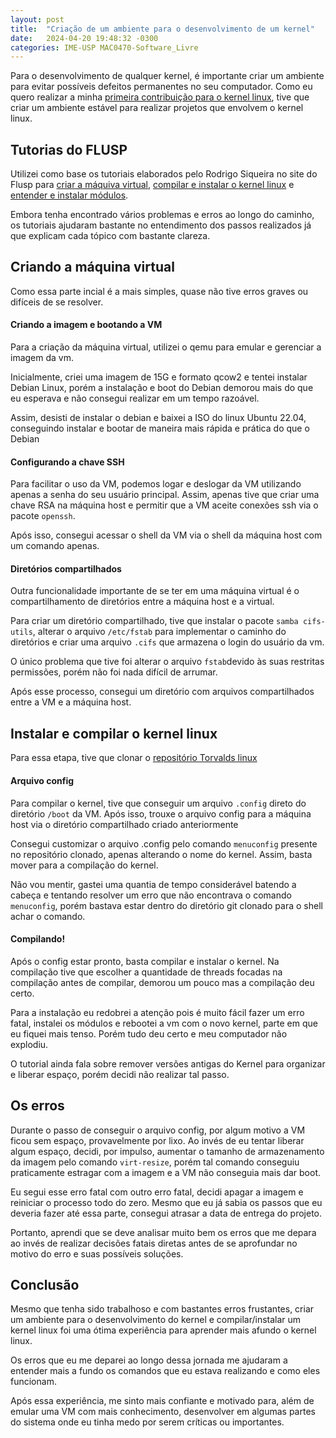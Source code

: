 ```yaml
---
layout: post
title:  "Criação de um ambiente para o desenvolvimento de um kernel"
date:   2024-04-20 19:48:32 -0300
categories: IME-USP MAC0470-Software_Livre
---
```

Para o desenvolvimento de qualquer kernel, é importante criar um ambiente para evitar possíveis defeitos permanentes no seu computador. Como eu quero realizar a minha [primeira contribuição para o kernel linux][primeira-cont], tive que criar um ambiente estável para realizar projetos que envolvem o kernel linux.

## Tutorias do FLUSP

Utilizei como base os tutoriais elaborados pelo Rodrigo Siqueira no site do Flusp para [criar a máquiva virtual][qemu-kernel], [compilar e instalar o kernel linux][compilar-kernel] e [entender e instalar módulos][entender-modulos].

Embora tenha encontrado vários problemas e erros ao longo do caminho, os tutoriais ajudaram bastante no entendimento dos passos realizados já que explicam cada tópico com bastante clareza.

## Criando a máquina virtual

Como essa parte incial é a mais simples, quase não tive erros graves ou difíceis de se resolver.

#### Criando a imagem e bootando a VM

Para a criação da máquina virtual, utilizei o qemu para emular e gerenciar a imagem da vm.

Inicialmente, criei uma imagem de 15G e formato qcow2 e tentei instalar Debian Linux, porém a instalação e boot do Debian demorou mais do que eu esperava e não consegui realizar em um tempo razoável.

Assim, desisti de instalar o debian e baixei a ISO do linux Ubuntu 22.04, conseguindo instalar e bootar de maneira mais rápida e prática do que o Debian

#### Configurando a chave SSH

Para facilitar o uso da VM, podemos logar e deslogar da VM utilizando apenas a senha do seu usuário principal. Assim, apenas tive que criar uma chave RSA na máquina host e permitir que a VM aceite conexões ssh via o pacote `openssh`.

Após isso, consegui acessar o shell da VM via o shell da máquina host com um comando apenas.

#### Diretórios compartilhados

Outra funcionalidade importante de se ter em uma máquina virtual é o compartilhamento de diretórios entre a máquina host e a virtual.

Para criar um diretório compartilhado, tive que instalar o pacote `samba cifs-utils`, alterar o arquivo `/etc/fstab` para implementar o caminho do diretórios e criar uma arquivo `.cifs` que armazena o login do usuário da vm.

O único problema que tive foi alterar o arquivo `fstab`devido às suas restritas permissões, porém não foi nada difícil de arrumar.

Após esse processo, consegui um diretório com arquivos compartilhados entre a VM e a máquina host.

## Instalar e compilar o kernel linux

Para essa etapa, tive que clonar o [repositório Torvalds linux][torvalds-repositorio]

#### Arquivo config

Para compilar o kernel, tive que conseguir um arquivo `.config` direto do diretório `/boot` da VM. Após isso, trouxe o arquivo config para a máquina host via o diretório compartilhado criado anteriormente

Consegui customizar o arquivo .config pelo comando `menuconfig` presente no repositório clonado, apenas alterando o nome do kernel. Assim, basta mover para a compilação do kernel.

Não vou mentir, gastei uma quantia de tempo considerável batendo a cabeça e tentando resolver um erro que não encontrava o comando `menuconfig`, porém bastava estar dentro do diretório git clonado para o shell achar o comando.

#### Compilando!

Após o config estar pronto, basta compilar e instalar o kernel. Na compilação tive que escolher a quantidade de threads focadas na compilação antes de compilar, demorou um pouco mas a compilação deu certo.

Para a instalação eu redobrei a atenção pois é muito fácil fazer um erro fatal, instalei os módulos e rebootei a vm com o novo kernel, parte em que eu fiquei mais tenso. Porém tudo deu certo e meu computador não explodiu.

O tutorial ainda fala sobre remover versões antigas do Kernel para organizar e liberar espaço, porém decidi não realizar tal passo.

## Os erros

Durante o passo de conseguir o arquivo config, por algum motivo a VM ficou sem espaço, provavelmente por lixo. Ao invés de eu tentar liberar algum espaço, decidi, por impulso, aumentar o tamanho de armazenamento da imagem pelo comando `virt-resize`, porém tal comando conseguiu praticamente estragar com a imagem e a VM não conseguia mais dar boot.

Eu segui esse erro fatal com outro erro fatal, decidi apagar a imagem e reiniciar o processo todo do zero. Mesmo que eu já sabia os passos que eu deveria fazer até essa parte, consegui atrasar a data de entrega do projeto.

Portanto, aprendi que se deve analisar muito bem os erros que me depara ao invés de realizar decisões fatais diretas antes de se aprofundar no motivo do erro e suas possíveis soluções.

## Conclusão

Mesmo que tenha sido trabalhoso e com bastantes erros frustantes, criar um ambiente para o desenvolvimento do kernel e compilar/instalar um kernel linux foi uma ótima experiência para aprender mais afundo o kernel linux.

Os erros que eu me deparei ao longo dessa jornada me ajudaram a entender mais a fundo os comandos que eu estava realizando e como eles funcionam.

Após essa experiência, me sinto mais confiante e motivado para, além de emular uma VM com mais conhecimento, desenvolver em algumas partes do sistema onde eu tinha medo por serem críticas ou importantes.

[primeira-cont]: https://luccaaxx.github.io/posts/primeira-contribuicao-kernel/
[qemu-kernel]: https://flusp.ime.usp.br/kernel/use-qemu-to-play-with-linux/
[compilar-kernel]: https://flusp.ime.usp.br/kernel/Kernel-compilation-and-installation/
[torvalds-repositorio]: https://github.com/torvalds/linux
[entender-modulos]: https://flusp.ime.usp.br/kernel/play_with_modules/